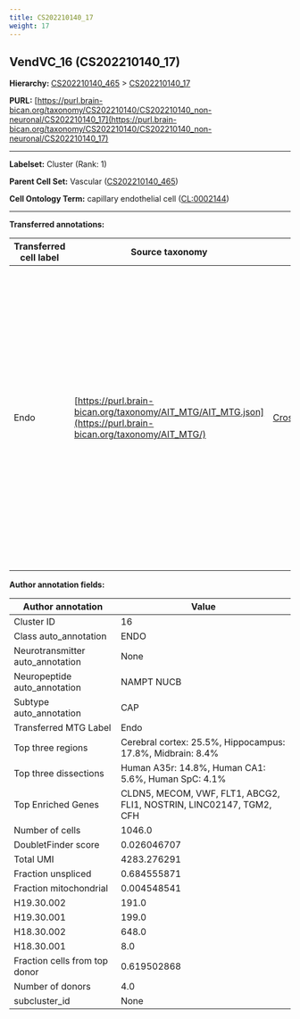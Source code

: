 ```yaml
---
title: CS202210140_17
weight: 17
---
```

## VendVC_16 (CS202210140_17)
<b>Hierarchy: </b>
[CS202210140_465](../CS202210140_465) >
[CS202210140_17](../CS202210140_17)

**PURL:** [https://purl.brain-bican.org/taxonomy/CS202210140/CS202210140_non-neuronal/CS202210140_17](https://purl.brain-bican.org/taxonomy/CS202210140/CS202210140_non-neuronal/CS202210140_17)

---


**Labelset:** Cluster (Rank: 1)

**Parent Cell Set:** Vascular ([CS202210140_465](../CS202210140_465))



**Cell Ontology Term:**  capillary endothelial cell ([CL:0002144](https://www.ebi.ac.uk/ols/ontologies/cl/terms?obo_id=CL:0002144)) 

[MARKER GENES.]: #


---

[TRANSFERRED ANNOTATIONS.]: #


**Transferred annotations:**

| Transferred cell label | Source taxonomy | Source node accession | Algorithm name | Comment |
|------------------------|-----------------|-----------------------|----------------|---------|
|Endo|[https://purl.brain-bican.org/taxonomy/AIT_MTG/AIT_MTG.json](https://purl.brain-bican.org/taxonomy/AIT_MTG/)|[CrossArea_subclass:48e48631ba](https://purl.brain-bican.org/taxonomy/AIT_MTG/CrossArea_subclass_48e48631ba)||We performed PCA (50 components) on our full dataset, trained a random forest classifier (scikit-learn, class_ weight=‘balanced’, max_depth=50) on the MTG labels, and then predicted labels for all cells. We labeled each cluster with the mode of its constituent cells if two conditions were met: more than 0.8 of predicted labels matched the mode, and the mean probability of these pre- dictions was greater than 0.8.|

[AUTHOR ANNOTATION FIELDS.]: #


**Author annotation fields:**

| Author annotation | Value |
|-------------------|-------|
|Cluster ID|16|
|Class auto_annotation|ENDO|
|Neurotransmitter auto_annotation|None|
|Neuropeptide auto_annotation|NAMPT NUCB|
|Subtype auto_annotation|CAP|
|Transferred MTG Label|Endo|
|Top three regions|Cerebral cortex: 25.5%, Hippocampus: 17.8%, Midbrain: 8.4%|
|Top three dissections|Human A35r: 14.8%, Human CA1: 5.6%, Human SpC: 4.1%|
|Top Enriched Genes|CLDN5, MECOM, VWF, FLT1, ABCG2, FLI1, NOSTRIN, LINC02147, TGM2, CFH|
|Number of cells|1046.0|
|DoubletFinder score|0.026046707|
|Total UMI|4283.276291|
|Fraction unspliced|0.684555871|
|Fraction mitochondrial|0.004548541|
|H19.30.002|191.0|
|H19.30.001|199.0|
|H18.30.002|648.0|
|H18.30.001|8.0|
|Fraction cells from top donor|0.619502868|
|Number of donors|4.0|
|subcluster_id|None|
